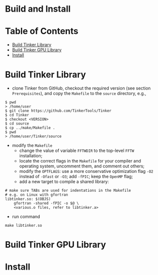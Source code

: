# Build and Install

# Table of Contents
* [Build Tinker Library](#libtinker)
* [Build Tinker GPU Library](#libtinkergpu)
* [Install](#install)

<a name='libtinker'></a>
# Build Tinker Library
* clone Tinker from GitHub, checkout the required version (see section `Prerequisites`),
and copy the `Makefile` to the `source` directory, e.g.,
```
$ pwd
> /home/user
$ git clone https://github.com/TinkerTools/Tinker
$ cd Tinker
$ checkout <VERSION>
$ cd source
$ cp ../make/Makefile .
$ pwd
> /home/user/Tinker/source
```
* modify the `Makefile`
    * change the value of variable `FFTWDIR` to the top-level `FFTW` installation;
    * locate the correct flags in the `Makefile` for your compiler and operating system,
    uncomment them, and comment out others;
    * modify the `OPTFLAGS`: use a more conservative optimization flag `-O2` instead of
    `-Ofast` or `-O3`; add `-fPIC`; keep the `OpenMP` flag;
    * add a new target to compile a shared library:
```
# make sure TABs are used for indentations in the Makefile
# e.g. on Linux with gfortran
libtinker.so: $(OBJS)
	gfortran -shared -fPIC -o $@ \
	<various.o files, refer to libtinker.a>
```
* run command
```
make libtinker.so
```

<a name='libtinkergpu'></a>
# Build Tinker GPU Library


<a name='install'></a>
# Install
